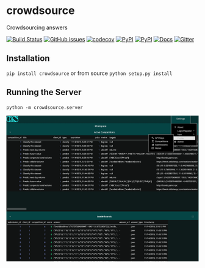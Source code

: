 # crowdsource
Crowdsourcing answers

[![Build Status](https://travis-ci.org/timkpaine/crowdsource.svg?branch=master)](https://travis-ci.org/timkpaine/crowdsource)
[![GitHub issues](https://img.shields.io/github/issues/timkpaine/crowdsource.svg)]()
[![codecov](https://codecov.io/gh/timkpaine/crowdsource/branch/master/graph/badge.svg?token=fQFntZ90kS)](https://codecov.io/gh/timkpaine/crowdsource)
[![PyPI](https://img.shields.io/pypi/l/crowdsource.svg)](https://pypi.python.org/pypi/crowdsource)
[![PyPI](https://img.shields.io/pypi/v/crowdsource.svg)](https://pypi.python.org/pypi/crowdsource)
[![Docs](https://readthedocs.org/projects/crowdsource/badge/?version=latest)](http://crowdsource.readthedocs.io/en/latest/?badge=latest)
[![Gitter](https://img.shields.io/gitter/room/nwjs/nw.js.svg)](https://gitter.im/crowd_source/Lobby)

## Installation
`pip install crowdsource` or from source `python setup.py install`

## Running the Server
`python -m crowdsource.server`

![](https://raw.githubusercontent.com/timkpaine/crowdsource/master/docs/img/screenshot.png)